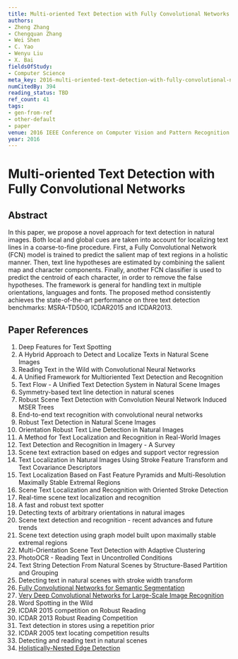 ```yaml
---
title: Multi-oriented Text Detection with Fully Convolutional Networks
authors:
- Zheng Zhang
- Chengquan Zhang
- Wei Shen
- C. Yao
- Wenyu Liu
- X. Bai
fieldsOfStudy:
- Computer Science
meta_key: 2016-multi-oriented-text-detection-with-fully-convolutional-networks
numCitedBy: 394
reading_status: TBD
ref_count: 41
tags:
- gen-from-ref
- other-default
- paper
venue: 2016 IEEE Conference on Computer Vision and Pattern Recognition (CVPR)
year: 2016
---
```


# Multi-oriented Text Detection with Fully Convolutional Networks

## Abstract

In this paper, we propose a novel approach for text detection in natural images. Both local and global cues are taken into account for localizing text lines in a coarse-to-fine procedure. First, a Fully Convolutional Network (FCN) model is trained to predict the salient map of text regions in a holistic manner. Then, text line hypotheses are estimated by combining the salient map and character components. Finally, another FCN classifier is used to predict the centroid of each character, in order to remove the false hypotheses. The framework is general for handling text in multiple orientations, languages and fonts. The proposed method consistently achieves the state-of-the-art performance on three text detection benchmarks: MSRA-TD500, ICDAR2015 and ICDAR2013.

## Paper References

1. Deep Features for Text Spotting
2. A Hybrid Approach to Detect and Localize Texts in Natural Scene Images
3. Reading Text in the Wild with Convolutional Neural Networks
4. A Unified Framework for Multioriented Text Detection and Recognition
5. Text Flow - A Unified Text Detection System in Natural Scene Images
6. Symmetry-based text line detection in natural scenes
7. Robust Scene Text Detection with Convolution Neural Network Induced MSER Trees
8. End-to-end text recognition with convolutional neural networks
9. Robust Text Detection in Natural Scene Images
10. Orientation Robust Text Line Detection in Natural Images
11. A Method for Text Localization and Recognition in Real-World Images
12. Text Detection and Recognition in Imagery - A Survey
13. Scene text extraction based on edges and support vector regression
14. Text Localization in Natural Images Using Stroke Feature Transform and Text Covariance Descriptors
15. Text Localization Based on Fast Feature Pyramids and Multi-Resolution Maximally Stable Extremal Regions
16. Scene Text Localization and Recognition with Oriented Stroke Detection
17. Real-time scene text localization and recognition
18. A fast and robust text spotter
19. Detecting texts of arbitrary orientations in natural images
20. Scene text detection and recognition - recent advances and future trends
21. Scene text detection using graph model built upon maximally stable extremal regions
22. Multi-Orientation Scene Text Detection with Adaptive Clustering
23. PhotoOCR - Reading Text in Uncontrolled Conditions
24. Text String Detection From Natural Scenes by Structure-Based Partition and Grouping
25. Detecting text in natural scenes with stroke width transform
26. [Fully Convolutional Networks for Semantic Segmentation](2017-fully-convolutional-networks-for-semantic-segmentation)
27. [Very Deep Convolutional Networks for Large-Scale Image Recognition](2015-very-deep-convolutional-networks-for-large-scale-image-recognition)
28. Word Spotting in the Wild
29. ICDAR 2015 competition on Robust Reading
30. ICDAR 2013 Robust Reading Competition
31. Text detection in stores using a repetition prior
32. ICDAR 2005 text locating competition results
33. Detecting and reading text in natural scenes
34. [Holistically-Nested Edge Detection](2015-holistically-nested-edge-detection)
